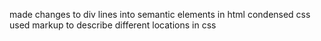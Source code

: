 made changes to div lines into semantic elements in html
condensed css
used markup to describe different locations in css
